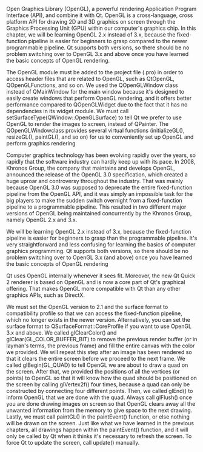 Open Graphics Library (OpenGL), a powerful rendering Application Program Interface (API), and combine it with Qt. OpenGL is a cross-language, cross platform API for drawing 2D and 3D graphics on screen through the Graphics Processing Unit (GPU) within our computer's graphics chip. In this chapter, we will be learning OpenGL 2.x instead of 3.x, because the fixed-function pipeline is easier for beginners to grasp compared to the newer programmable pipeline. Qt supports both versions, so there should be no problem switching over to OpenGL 3.x and above once you have learned the basic concepts of OpenGL rendering.

The OpenGL module must be added to the project file (.pro) in order to access header files that are related to OpenGL, such as QtOpenGL, QOpenGLFunctions, and so on. We used the QOpenGLWindow class instead of QMainWindow for the main window because it's designed to easily create windows that perform OpenGL rendering, and it offers better performance compared to QOpenGLWidget due to the fact that it has no dependencies in its widget module. We must call setSurfaceType(QWindow::OpenGLSurface) to tell Qt we prefer to use OpenGL to render the images to screen, instead of QPainter. The QOpenGLWindowclass provides several virtual functions (initializeGL(), resizeGL(), paintGL(), and so on) for us to conveniently set up OpenGL and perform graphics rendering

Computer graphics technology has been evolving rapidly over the years, so rapidly that the software industry can hardly keep up with its pace. In 2008, Khronos Group, the company that maintains and develops OpenGL, announced the release of the OpenGL 3.0 specification, which created a huge uproar and controversy throughout the industry. That was mainly because OpenGL 3.0 was supposed to deprecate the entire fixed-function pipeline from the OpenGL API, and it was simply an impossible task for the big players to make the sudden switch overnight from a fixed-function pipeline to a programmable pipeline. This resulted in two different major versions of OpenGL being maintained concurrently by the Khronos Group, namely OpenGL 2.x and 3.x.

We will be learning OpenGL 2.x instead of 3.x, because the fixed-function pipeline is easier for beginners to grasp than the programmable pipeline. It's very straightforward and less confusing for learning the basics of computer graphics programming. Qt supports both versions, so there should be no problem switching over to OpenGL 3.x (and above) once you have learned the basic concepts of OpenGL rendering

Qt uses OpenGL internally whenever it sees fit. Moreover, the new Qt Quick 2 renderer is based on OpenGL and is now a core part of Qt's graphical offering. That makes OpenGL more compatible with Qt than any other graphics APIs, such as DirectX.

We must set the OpenGL version to 2.1 and the surface format to compatibility profile so
that we can access the fixed-function pipeline, which no longer exists in the newer version.
Alternatively, you can set the surface format to QSurfaceFormat::CoreProfile if you
want to use OpenGL 3.x and above.
We called glClearColor() and glClear(GL_COLOR_BUFFER_BIT) to remove the
previous render buffer (or in layman's terms, the previous frame) and fill the entire canvas
with the color we provided. We will repeat this step after an image has been rendered so that it
clears the entire screen before we proceed to the next frame. We called glBegin(GL_QUAD)
to tell OpenGL we are about to draw a quad on the screen. After that, we provided the positions
of all the vertices (or points) to OpenGL so that it will know how the quad should be positioned
on the screen by calling glVertex2f() four times, because a quad can only be constructed
by connecting four different points. Then, we called glEnd() to inform OpenGL that we are
done with the quad.
Always call glFlush() once you are done drawing images on screen so that OpenGL clears
away all the unwanted information from the memory to give space to the next drawing.
Lastly, we must call paintGL() in the paintEvent() function, or else nothing will be
drawn on the screen. Just like what we have learned in the previous chapters, all drawings
happen within the paintEvent() function, and it will only be called by Qt when it thinks it's
necessary to refresh the screen. To force Qt to update the screen, call update() manually.
